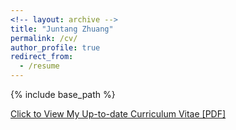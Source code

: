 ```yaml
---
<!-- layout: archive -->
title: "Juntang Zhuang"
permalink: /cv/
author_profile: true
redirect_from:
  - /resume
---
```


{% include base_path %}

[Click to View My Up-to-date Curriculum Vitae [PDF]](https://juntang-zhuang.github.io/files/cv_Juntang.pdf)

<!-- <embed src="https://juntang-zhuang.github.io/files/cv_Juntang.pdf" width="650" height="1800" type='application/pdf'> -->
